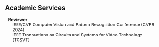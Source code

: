 ## Academic Services

<h4 style="margin:0 10px 0;">Reviewer</h4>

<ul style="margin:0 0 5px;">
  <autocolor>IEEE/CVF Computer Vision and Pattern Recognition Conference (CVPR 2024)</autocolor><br>
  <autocolor>IEEE Transactions on Circuits and Systems for Video Technology (TCSVT)</autocolor>
</ul>

<!-- <h4 style="margin:0 10px 0;">Journal Reviewers</h4>

<ul style="margin:0 0 20px;">
  <li><a href="https://www.computer.org/csdl/journal/tp"><autocolor>IEEE Transactions on Pattern Analysis and Machine Intelligence (TPAMI)</autocolor></a></li>
  <li><a href="https://www.springer.com/journal/11263"><autocolor>International Journal of Computer Vision (IJCV)</autocolor></a></li>
</ul> -->